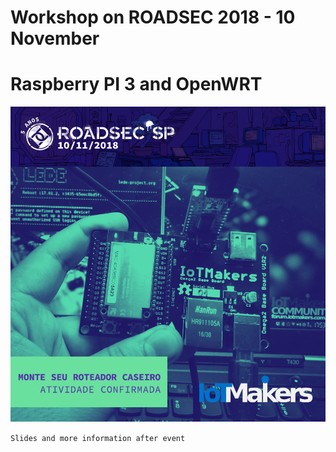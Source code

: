 # Workshop on ROADSEC 2018 - 10 November
# Raspberry PI 3 and OpenWRT

![Icones](https://github.com/IoTMakers/ROADSEC-2018-rpi-openwrt/blob/master/figures/RSSP-AtividadeQuadrado-Iotmakers1.png)

```Slides and more information after event```

